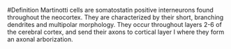 #Definition
Martinotti cells are somatostatin positive interneurons found throughout the neocortex. They are characterized by their short, branching dendrites and multipolar morphology. They occur throughout layers 2-6 of the cerebral cortex, and send their axons to cortical layer I where they form an axonal arborization.

